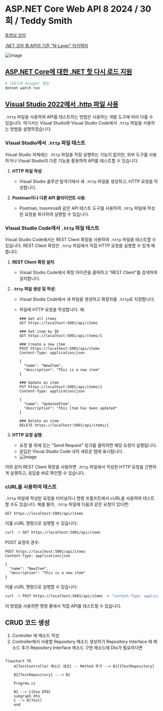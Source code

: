 # ASP.NET Core Web API 8 2024 / 30회 / Teddy Smith

[동영상 강의](https://www.youtube.com/playlist?list=PL82C6-O4XrHfrGOCPmKmwTO7M0avXyQKc)

[.NET 코어 웹 API의 기존 "N-Layer" 아키텍처](https://www.linkedin.com/pulse/traditional-n-layer-architecture-net-core-web-api-tiromika-yasasvi/)

![image](https://github.com/krdn/Krdn.TUT.VSCode.WebApi/assets/5511718/68e93414-f12b-4a78-a42c-199eff1d3ee9)

## [ASP.NET Core에 대한 .NET 핫 다시 로드 지원](https://learn.microsoft.com/ko-kr/aspnet/core/test/hot-reload?view=aspnetcore-8.0)

```bash
# 자동으로 Swagger 열림
dotnet watch run
```

## [Visual Studio 2022에서 .http 파일 사용](https://learn.microsoft.com/ko-kr/aspnet/core/test/http-files?view=aspnetcore-8.0#create-an-http-file)

`.http` 파일을 사용하여 API를 테스트하는 방법은 사용하는 개발 도구에 따라 다를 수 있습니다. 여기서는 Visual Studio와 Visual Studio Code에서 `.http` 파일을 사용하는 방법을 설명하겠습니다.

### Visual Studio에서 `.http` 파일 테스트

Visual Studio 자체에는 `.http` 파일을 직접 실행하는 기능이 없지만, 외부 도구를 사용하거나 Visual Studio의 다른 기능을 활용하여 API를 테스트할 수 있습니다.

1. **HTTP 파일 작성**:
   - Visual Studio 솔루션 탐색기에서 새 `.http` 파일을 생성하고, HTTP 요청을 작성합니다.

2. **Postman이나 다른 API 클라이언트 사용**:
   - Postman, Insomnia와 같은 API 테스트 도구를 사용하여 `.http` 파일에 작성된 요청을 복사하여 실행할 수 있습니다.

### Visual Studio Code에서 `.http` 파일 테스트

Visual Studio Code에서는 REST Client 확장을 사용하여 `.http` 파일을 테스트할 수 있습니다. REST Client 확장은 `.http` 파일에서 직접 HTTP 요청을 실행할 수 있게 해줍니다.

1. **REST Client 확장 설치**:
   - Visual Studio Code에서 확장 아이콘을 클릭하고 "REST Client"를 검색하여 설치합니다.

2. **`.http` 파일 생성 및 작성**:
   - Visual Studio Code에서 새 파일을 생성하고 확장자를 `.http`로 지정합니다.
   - 파일에 HTTP 요청을 작성합니다. 예:

     ```http
     ### Get all items
     GET https://localhost:5001/api/items

     ### Get item by ID
     GET https://localhost:5001/api/items/1

     ### Create a new item
     POST https://localhost:5001/api/items
     Content-Type: application/json

     {
       "name": "NewItem",
       "description": "This is a new item"
     }

     ### Update an item
     PUT https://localhost:5001/api/items/1
     Content-Type: application/json

     {
       "name": "UpdatedItem",
       "description": "This item has been updated"
     }

     ### Delete an item
     DELETE https://localhost:5001/api/items/1
     ```

3. **HTTP 요청 실행**:
   - 요청 줄 위에 있는 "Send Request" 링크를 클릭하면 해당 요청이 실행됩니다.
   - 응답은 Visual Studio Code 내의 새로운 탭에 표시됩니다.
   - ![image](https://github.com/krdn/Krdn.TUT.VSCode.WebApi/assets/5511718/ded55af9-ef13-496a-b640-2efb664f9c21)

이와 같이 REST Client 확장을 사용하면 `.http` 파일에서 작성한 HTTP 요청을 간편하게 실행하고, 응답을 바로 확인할 수 있습니다.

### cURL을 사용하여 테스트

`.http` 파일에 작성된 요청을 터미널이나 명령 프롬프트에서 cURL을 사용하여 테스트할 수도 있습니다. 예를 들어, `.http` 파일에 다음과 같은 요청이 있다면:

```http
GET https://localhost:5001/api/items
```

이를 cURL 명령으로 실행할 수 있습니다:

```sh
curl -X GET https://localhost:5001/api/items
```

POST 요청의 경우:

```http
POST https://localhost:5001/api/items
Content-Type: application/json

{
  "name": "NewItem",
  "description": "This is a new item"
}
```

이를 cURL 명령으로 실행할 수 있습니다:

```sh
curl -X POST https://localhost:5001/api/items -H "Content-Type: application/json" -d '{"name":"NewItem","description":"This is a new item"}'
```

이 방법을 사용하면 명령 줄에서 직접 API를 테스트할 수 있습니다.

## CRUD 코드 생성

1. Controller 에 메소드 작성
2. Controller에서 사용할 Repository 메소드 생성하기
    Repository Interface 에 메소드 추가
    Repository Interface 메소드 구현
       메소드에 Dto가 필요하다면

```mermaid

flowchart TD
    A[TestController 메소드 생성] -- Method 추가 --> B1[ITestRepository]

    B2[TestRepository] -.-> B1

    Progrma.cs

    B2 --> C{Use DTO}
    subgraph dto
    C --> D[Test]
    end

```
